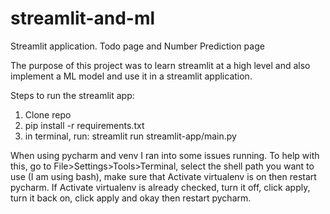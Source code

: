 # streamlit-and-ml
Streamlit application. Todo page and Number Prediction page

The purpose of this project was to learn streamlit at a high level and also implement a ML model and use it in a streamlit application.


Steps to run the streamlit app: 

1. Clone repo
2. pip install -r requirements.txt
3. in terminal, run: streamlit run streamlit-app/main.py

When using pycharm and venv I ran into some issues running. To help with this, go to File>Settings>Tools>Terminal, select the shell path you want to use (I am using bash), make sure that Activate virtualenv is on then restart pycharm. 
If Activate virtualenv is already checked, turn it off, click apply, turn it back on, click apply and okay then restart pycharm.

